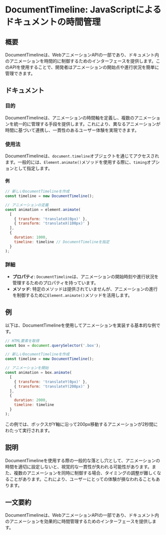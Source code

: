 <!--
Meta Description: # DocumentTimeline: JavaScriptによるドキュメントの時間管理 ## 概要 DocumentTimelineは、WebアニメーションAPIの一部であり、ドキュメント内のアニメーションを時間的に制御するためのインターフェースを提供します。このAPIを使用することで、開発者はア...
Meta Keywords: timeline, const, documenttimeline, documenttimelineは, animate
-->

# DocumentTimeline: JavaScriptによるドキュメントの時間管理

## 概要
DocumentTimelineは、WebアニメーションAPIの一部であり、ドキュメント内のアニメーションを時間的に制御するためのインターフェースを提供します。このAPIを使用することで、開発者はアニメーションの開始点や進行状況を簡単に管理できます。

## ドキュメント
### 目的
DocumentTimelineは、アニメーションの時間軸を定義し、複数のアニメーションを統一的に管理する手段を提供します。これにより、異なるアニメーションが時間に基づいて連携し、一貫性のあるユーザー体験を実現できます。

### 使用法
DocumentTimelineは、`document.timeline`オブジェクトを通じてアクセスされます。一般的には、`Element.animate()`メソッドを使用する際に、`timing`オプションとして指定します。

#### 例
```javascript
// 新しいDocumentTimelineを作成
const timeline = new DocumentTimeline();

// アニメーションの定義
const animation = element.animate(
  [
    { transform: 'translateX(0px)' },
    { transform: 'translateX(100px)' }
  ],
  {
    duration: 1000,
    timeline: timeline // DocumentTimelineを指定
  }
);
```

### 詳細
- **プロパティ**: `DocumentTimeline`は、アニメーションの開始時刻や進行状況を管理するためのプロパティを持っています。
- **メソッド**: 特定のメソッドは提供されていませんが、アニメーションの進行を制御するために`Element.animate()`メソッドを活用します。

## 例
以下は、DocumentTimelineを使用してアニメーションを実装する基本的な例です。

```javascript
// HTML要素を取得
const box = document.querySelector('.box');

// 新しいDocumentTimelineを作成
const timeline = new DocumentTimeline();

// アニメーションを開始
const animation = box.animate(
  [
    { transform: 'translateY(0px)' },
    { transform: 'translateY(200px)' }
  ],
  {
    duration: 2000,
    timeline: timeline
  }
);
```

この例では、ボックスがY軸に沿って200px移動するアニメーションが2秒間にわたって実行されます。

## 説明
DocumentTimelineを使用する際の一般的な落とし穴として、アニメーションの時間を適切に設定しないと、視覚的な一貫性が失われる可能性があります。また、複数のアニメーションを同時に制御する場合、タイミングの調整が難しくなることがあります。これにより、ユーザーにとっての体験が損なわれることもあります。

## 一文要約
DocumentTimelineは、WebアニメーションAPIの一部であり、ドキュメント内のアニメーションを効果的に時間管理するためのインターフェースを提供します。